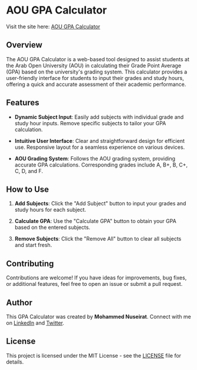 # AOU GPA Calculator

Visit the site here: [AOU GPA Calculator](https://aougpa.netlify.app/)

## Overview

The AOU GPA Calculator is a web-based tool designed to assist students at the Arab Open University (AOU) in calculating their Grade Point Average (GPA) based on the university's grading system. This calculator provides a user-friendly interface for students to input their grades and study hours, offering a quick and accurate assessment of their academic performance.

## Features

- **Dynamic Subject Input**: 
  Easily add subjects with individual grade and study hour inputs. Remove specific subjects to tailor your GPA calculation.

- **Intuitive User Interface**: 
  Clear and straightforward design for efficient use. Responsive layout for a seamless experience on various devices.

- **AOU Grading System**: 
  Follows the AOU grading system, providing accurate GPA calculations. Corresponding grades include A, B+, B, C+, C, D, and F.

## How to Use

1. **Add Subjects**: Click the "Add Subject" button to input your grades and study hours for each subject.
  
2. **Calculate GPA**: Use the "Calculate GPA" button to obtain your GPA based on the entered subjects.
  
3. **Remove Subjects**: Click the "Remove All" button to clear all subjects and start fresh.

## Contributing

Contributions are welcome! If you have ideas for improvements, bug fixes, or additional features, feel free to open an issue or submit a pull request.

## Author

This GPA Calculator was created by **Mohammed Nuseirat**. Connect with me on [LinkedIn](https://www.linkedin.com/in/mohammednuseirat/) and [Twitter](https://x.com/MohaNuseirat).

## License

This project is licensed under the MIT License - see the [LICENSE](LICENSE) file for details.

